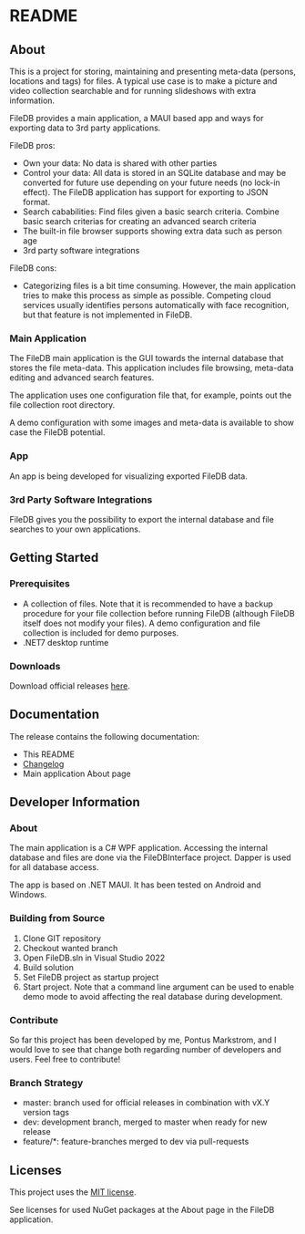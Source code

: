 # README #

## About ##

This is a project for storing, maintaining and presenting meta-data (persons, locations and tags) for files. A typical use case is to make a picture and video collection searchable and for running slideshows with extra information.

FileDB provides a main application, a MAUI based app and ways for exporting data to 3rd party applications.

FileDB pros:

* Own your data: No data is shared with other parties
* Control your data: All data is stored in an SQLite database and may be converted for future use depending on your future needs (no lock-in effect). The FileDB application has support for exporting to JSON format.
* Search cababilities: Find files given a basic search criteria. Combine basic search criterias for creating an advanced search criteria
* The built-in file browser supports showing extra data such as person age
* 3rd party software integrations

FileDB cons:

* Categorizing files is a bit time consuming. However, the main application tries to make this process as simple as possible. Competing cloud services usually identifies persons automatically with face recognition, but that feature is not implemented in FileDB.

### Main Application ###

The FileDB main application is the GUI towards the internal database that stores the file meta-data. This application includes file browsing, meta-data editing and advanced search features.

The application uses one configuration file that, for example, points out the file collection root directory.

A demo configuration with some images and meta-data is available to show case the FileDB potential.

### App ###

An app is being developed for visualizing exported FileDB data.

### 3rd Party Software Integrations ###

FileDB gives you the possibility to export the internal database and file searches to your own applications.

## Getting Started ##

### Prerequisites ###

* A collection of files. Note that it is recommended to have a backup procedure for your file collection before running FileDB (although FileDB itself does not modify your files). A demo configuration and file collection is included for demo purposes.
* .NET7 desktop runtime

### Downloads ###

Download official releases [here](https://drive.google.com/drive/folders/1GyZpdDcMdUOlvvtwtKUuylazoy7XaIcm).

## Documentation ##

The release contains the following documentation:

* This README
* [Changelog](CHANGES.txt)
* Main application About page

## Developer Information ##

### About ###

The main application is a C# WPF application. Accessing the internal database and files are done via the FileDBInterface project. Dapper is used for all database access.

The app is based on .NET MAUI. It has been tested on Android and Windows.

### Building from Source ###

1. Clone GIT repository
2. Checkout wanted branch
3. Open FileDB.sln in Visual Studio 2022
4. Build solution
5. Set FileDB project as startup project
6. Start project. Note that a command line argument can be used to enable demo mode to avoid affecting the real database during development.

### Contribute ###

So far this project has been developed by me, Pontus Markstrom, and I would love to see that change both regarding number of developers and users. Feel free to contribute!

### Branch Strategy ###

* master: branch used for official releases in combination with vX.Y version tags
* dev: development branch, merged to master when ready for new release
* feature/*: feature-branches merged to dev via pull-requests

## Licenses ##

This project uses the [MIT license](LICENSE.txt).

See licenses for used NuGet packages at the About page in the FileDB application.
